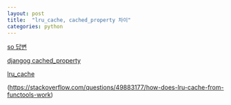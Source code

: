 ```yaml
---
layout: post
title:  "lru_cache, cached_property 차이"
categories: python
---
```


[so 답변](https://stackoverflow.com/questions/49436833/difference-between-cached-property-and-lru-cache-decorator)

[djangog cached_property](https://docs.djangoproject.com/en/2.0/ref/utils/#django.utils.functional.cached_property)

[lru_cache](https://docs.python.org/3/library/functools.html#functools.lru_cache)

(https://stackoverflow.com/questions/49883177/how-does-lru-cache-from-functools-work)

